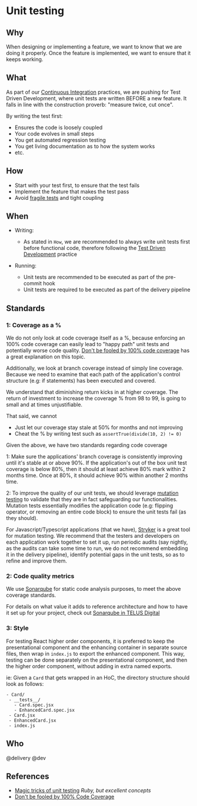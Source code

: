 # Unit testing

## Why

When designing or implementing a feature, we want to know that we are doing it properly. Once the feature is implemented, we want to ensure that it keeps working.

## What

As part of our [Continuous Integration](../process/continuous-integration.md) practices, we are pushing for Test Driven Development, where unit tests are written BEFORE a new feature. It falls in line with the construction proverb: "measure twice, cut once".

By writing the test first:

- Ensures the code is loosely coupled
- Your code evolves in small steps
- You get automated regression testing
- You get living documentation as to how the system works
- etc.

## How

- Start with your test first, to ensure that the test fails
- Implement the feature that makes the test pass
- Avoid [fragile tests](https://www.youtube.com/watch?v=URSWYvyc42M) and tight coupling


## When

- Writing:
  - As stated in `How`, we are recommended to always write unit tests first before functional code, therefore following the [Test Driven Development][TDD] practice

- Running:
  - Unit tests are recommended to be executed as part of the pre-commit hook
  - Unit tests are required to be executed as part of the delivery pipeline

## Standards

### 1: Coverage as a %

We do not only look at code coverage itself as a %, because enforcing an 100% code coverage can easily lead to "happy path" unit tests and potentially worse code quality. [Don't be fooled by 100% code coverage][Fooled by 100%] has a great explanation on this topic.

Additionally, we look at branch coverage instead of simply line coverage. Because we need to examine that each path of the application's control structure (e.g: if statements) has been executed and covered.

We understand that diminishing return kicks in at higher coverage. The return of investment to increase the coverage % from 98 to 99, is going to small and  at times unjustifiable.

That said, we cannot 
- Just let our coverage stay stale at 50% for months and not improving
- Cheat the % by writing test such as ```assertTrue(divide(10, 2) != 0)```

Given the above, we have two standards regarding code coverage

1: Make sure the applications' branch coverage is consistently improving until it's stable at or above 90%. If the application's out of the box unit test coverage is below 80%, then it should at least achieve 80% mark within 2 months time. Once at 80%, it should achieve 90% within another 2 months time.

2: To improve the quality of our unit tests, we should leverage [mutation testing][Mutation testing] to validate that they are in fact safeguarding our functionalities. Mutation tests essentially modifies the application code (e.g: flipping operator, or removing an entire code block) to ensure the unit tests fail (as they should).

For Javascript/Typescript applications (that we have), [Stryker][Stryker] is a great tool for mutation testing. We recommend that the testers and developers on each application work together to set it up, run periodic audits (say nightly, as the audits can take some time to run, we do not recommend embedding it in the delivery pipeline), identify potential gaps in the unit tests, so as to refine and improve them.


### 2: Code quality metrics

We use [Sonarqube][Sonarqube] for static code analysis purposes, to meet the above coverage standards. 

For details on what value it adds to reference architecture and how to have it set up for your project, check out [Sonarqube in TELUS Digital][Sonarqube in TELUS Digital]

### 3: Style

For testing React higher order components, it is preferred to keep the presentational component and the enhancing container in separate source files, then wrap in `index.js` to export the enhanced component. This way, testing can be done separately on the presentational component, and then the higher order component, without adding in extra named exports.

ie: Given a `Card` that gets wrapped in an HoC, the directory structure should look as follows:
```
- Card/
 - __tests__/
   - Card.spec.jsx
   - EnhancedCard.spec.jsx
 - Card.jsx
 - EnhancedCard.jsx
 - index.js
```

## Who

@delivery @dev

## References

- [Magic tricks of unit testing](https://www.youtube.com/watch?v=URSWYvyc42M) _Ruby, but excellent concepts_
- [Don't be fooled by 100% Code Coverage][Fooled by 100%]


[Starter-kit: unit test]: https://github.com/telusdigital/telus-isomorphic-starter-kit/blob/master/DOCKER.md#unit-testing
[TDD]: https://en.wikipedia.org/wiki/Test-driven_development
[Sonarqube]: https://github.com/SonarSource/sonarqube
[Sonarqube in TELUS Digital]: https://github.com/telusdigital/sonarqube
[Fooled by 100%]: http://ordepdev.me/posts/code-coverage
[Mutation testing]: https://en.wikipedia.org/wiki/Mutation_testing
[Stryker]: http://stryker-mutator.io/

